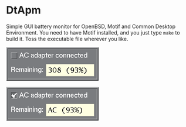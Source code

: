 # DtApm
Simple GUI battery monitor for OpenBSD, Motif and Common Desktop Environment. You need to have Motif installed, and you just type `make` to build it. Toss the executable file wherever you like.

![Test image](pic1.png)

![Test image](pic2.png)
